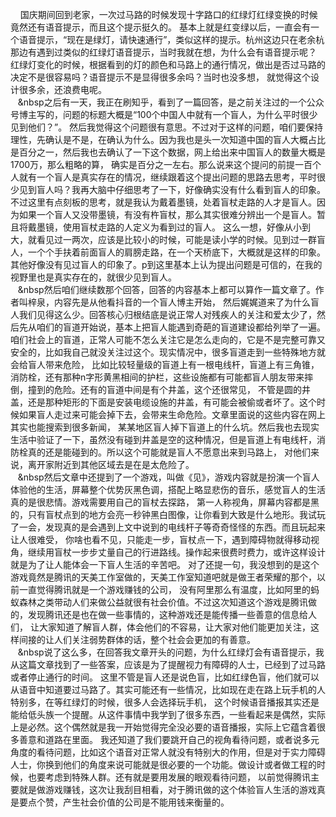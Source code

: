 &nbsp;&nbsp;&nbsp;&nbsp;国庆期间回到老家，一次过马路的时候发现十字路口的红绿灯红绿变换的时候竟然还有语音提示，而且这个提示挺久的。
基本上就是红变绿以后，一直会有一个语音提示，“现在是绿灯，请快速通行”，类似这样的提示。杭州这边只在老余杭那边有遇到过类似的红绿灯语音提示，当时我就在想，为什么会有语音提示呢？
红绿灯变化的时候，根据看到的灯的颜色和马路上的通行情况，做出是否过马路的决定不是很容易吗？语音提示不是显得很多余吗？当时也没多想，
就觉得这个设计很多余，还浪费电呢。  
&nbsp;&nbsp;&nbsp;&nbsp之后有一天，我正在刷知乎，看到了一篇回答，是之前关注过的一个公众号博主写的，问题的标题大概是“100个中国人中就有一个盲人，为什么平时很少见到他们？”。
然后我觉得这个问题很有意思。不过对于这样的问题，咱们要保持理性，先确认是不是，在确认为什么。因为我也是头一次知道中国的盲人大概占比是百分之一，然后我也去确认了一下这个数据，网上给出来中国盲人的数量大概是1700万，那么粗略的算，
确实是百分之一左右。那么说来这个提问的前提一百个人就有一个盲人是真实存在的情况，继续跟着这个提出问题的思路去思考，平时很少见到盲人吗？我再大脑中仔细思考了一下，好像确实没有什么看到盲人的印象。
不过这里有点刻板的思考，就是我认为戴着墨镜，处着盲杖走路的人才是盲人。因为如果一个盲人又没带墨镜，有没有杵盲杖，那么其实很难分辨出一个是盲人。暂且将戴墨镜，使用盲杖走路的人定义为看到过的盲人。
这么一想，好像从小到大，就看见过一两次，应该是比较小的时候，可能是读小学的时候。见到过一群盲人，一个个手扶着前面盲人的肩膀走路，在一个天桥底下，大概就是这样的印象。其他好像没有见过盲人的印象了。p到这里基本上认为提出问题是可信的，在我的视野里也是真实存在的，就很少见到盲人。    
&nbsp;&nbsp;&nbsp;&nbsp然后咱们继续数那个回答，回答的内容基本上都可以算作一篇文章了。作者叫梓泉，内容先是从他看抖音的一个盲人博主开始，
然后娓娓道来了为什么盲人我们见得这么少。回答核心归根结底是说正常人对残疾人的关注和爱太少了，然后先从咱们的盲道开始说，基本上把盲人能遇到奇葩的盲道建设都给列举了一遍。
咱们社会上的盲道，正常人可能不怎么关注它是怎么走向的，它是不是完整可靠又安全的，比如我自己就没关注过这个。现实情况中，很多盲道走到一些特殊地方就会给盲人带来危险，
比如比较轻量级的盲道上有一根电线杆，盲道上有三角锥，消防栓，还有那种n字形黄黑相间的护栏，这些设施都有可能都盲人朋友带来摔倒，撞到的危险。还有的盲道中间是有个井盖，这个还很常见，
不管是圆的井盖，还是那种矩形的下面是安装电缆设施的井盖，有可能会被偷或者坏了。这个时候如果盲人走过来可能会掉下去，会带来生命危险。文章里面说的这些内容在网上其实也能搜索到很多新闻，
某某地区盲人掉下盲道上的什么坑。然后我也去现实生活中验证了一下，虽然没有碰到井盖是空的这种情况，但是盲道上有电线杆，消防栓真的还是能碰到的。所以这个可能就是盲人不愿意出来到马路上，
对他们来说，离开家附近到其他区域去是在是太危险了。  
&nbsp;&nbsp;&nbsp;&nbsp然后文章中还提到了一个游戏，叫做《见》，游戏内容就是扮演一个盲人体验他的生活，屏幕整个优势灰黑色调，搭配上略显悲伤的音乐，感觉盲人的生活真的是很悲情。游戏需要用自己的盲杖去探路，
第一人称视角，屏幕内容都是黑的，只有盲杖点到的地方会亮一秒钟黑白图像，让你看到大致是什么地形。我试玩了一会，发现真的是会遇到上文中说到的电线杆子等奇奇怪怪的东西。而且玩起来让人很难受，
你啥也看不见，只能走一步，盲杖点一下，遇到障碍物就得移动视角，继续用盲杖一步步丈量自己的行进路线。操作起来很费时费力，或许这样设计就是为了让人能体会一下盲人生活的辛苦吧。
对了还提一句，我没想到的是这个游戏竟然是腾讯的天美工作室做的，天美工作室知道吧就是做王者荣耀的那个，以前一直觉得腾讯就是一个游戏赚钱的公司，
没有阿里那么有温度，比如阿里的蚂蚁森林之类带动人们来做公益就很有社会价值。不过这次知道这个游戏是腾讯做的，发现腾讯还是也在做一些事情的，这种游戏还是能传播一些善意的信息给人们，
让大家知道了解盲人群，体会他们的不容易，让大家对他们能更加关注，这样间接的让人们关注弱势群体的话，整个社会会更加的有善意。  
&nbsp;&nbsp;&nbsp;&nbsp说了这么多，在回答我文章开头的问题，为什么红绿灯会有语音提示，我从这篇文章找到了一些答案，应该是为了提醒视力有障碍的人士，已经到了过马路或者停止通行的时间。
这里不管是盲人还是说色盲，比如红绿色盲，他们就可以从语音中知道要过马路了。其实可能还有一些情况，比如现在走在路上玩手机的人特别多，在等红绿灯的时候，很多人会选择玩手机，
这个时候语音播报其实还是能给低头族一个提醒。从这件事情中我学到了很多东西，一些看起来是偶然，实际上是必然。这个偶然就是我一开始觉得完全没必要的语音播报，实际上它蕴含着很多善意和道路在里面。
我还知道了我们要跳开自己的视角看待问题，或者说多元角度的看待问题，比如这个语音对正常人就没有特别大的作用，但是对于实力障碍人士，你换到他们的角度来说可能就是很必要的一个功能。做设计或者做工程的时候，也要考虑到特殊人群。还有就是要用发展的眼观看待问题，
以前觉得腾讯主要就是做游戏赚钱，这次让我刮目相看，对于腾讯做的这个体验盲人生活的游戏真是要点个赞，产生社会价值的公司是不能用钱来衡量的。
